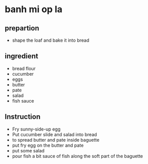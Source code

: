 # banh mi op la

## prepartion

- shape the loaf and bake it into bread

## ingredient

- bread flour
- cucumber
- eggs
- butter
- pate
- salad
- fish sauce

## Instruction

- Fry sunny-side-up egg
- Put cucumber slide and salad into bread
- to spread butter and pate inside baguette
- put fry egg on the butter and pate
- put some salad
- pour fish a bit sauce of fish along the soft part of the baguette